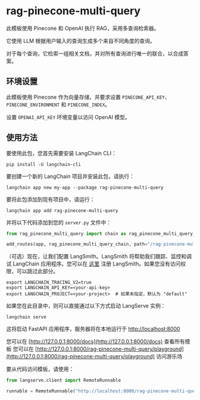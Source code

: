 # rag-pinecone-multi-query

此模板使用 Pinecone 和 OpenAI 执行 RAG，采用多查询检索器。

它使用 LLM 根据用户输入的查询生成多个来自不同角度的查询。

对于每个查询，它检索一组相关文档，并对所有查询进行唯一的联合，以合成答案。

## 环境设置

此模板使用 Pinecone 作为向量存储，并要求设置 `PINECONE_API_KEY`、`PINECONE_ENVIRONMENT` 和 `PINECONE_INDEX`。

设置 `OPENAI_API_KEY` 环境变量以访问 OpenAI 模型。

## 使用方法

要使用此包，您首先需要安装 LangChain CLI：

```shell
pip install -U langchain-cli
```

要创建一个新的 LangChain 项目并安装此包，请执行：

```shell
langchain app new my-app --package rag-pinecone-multi-query
```

要将此包添加到现有项目中，请运行：

```shell
langchain app add rag-pinecone-multi-query
```

并将以下代码添加到您的 `server.py` 文件中：

```python
from rag_pinecone_multi_query import chain as rag_pinecone_multi_query_chain

add_routes(app, rag_pinecone_multi_query_chain, path="/rag-pinecone-multi-query")
```

（可选）现在，让我们配置 LangSmith。LangSmith 将帮助我们跟踪、监控和调试 LangChain 应用程序。您可以在 [这里](https://smith.langchain.com/) 注册 LangSmith。如果您没有访问权限，可以跳过此部分。

```shell
export LANGCHAIN_TRACING_V2=true
export LANGCHAIN_API_KEY=<your-api-key>
export LANGCHAIN_PROJECT=<your-project>  # 如果未指定，默认为 "default"
```

如果您在此目录中，则可以直接通过以下方式启动 LangServe 实例：

```shell
langchain serve
```

这将启动 FastAPI 应用程序，服务器将在本地运行于 [http://localhost:8000](http://localhost:8000)

您可以在 [http://127.0.0.1:8000/docs](http://127.0.0.1:8000/docs) 查看所有模板
您可以在 [http://127.0.0.1:8000/rag-pinecone-multi-query/playground](http://127.0.0.1:8000/rag-pinecone-multi-query/playground) 访问游乐场

要从代码访问模板，请使用：

```python
from langserve.client import RemoteRunnable

runnable = RemoteRunnable("http://localhost:8000/rag-pinecone-multi-query")
```